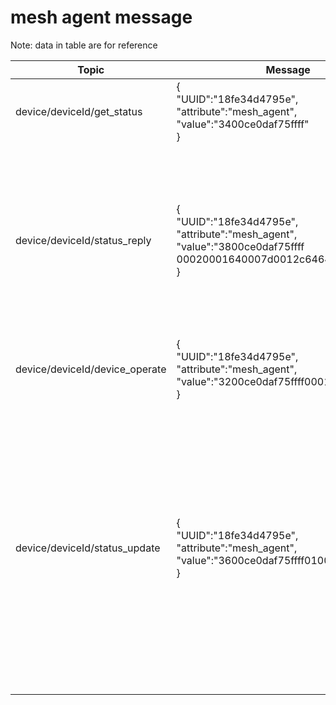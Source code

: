 
# mesh agent message
Note: data in table are for reference

| Topic | Message | Direction | Binary | Note 
| - | - | - | :- | - |
| device/deviceId/get_status | {<br>"UUID":"18fe34d4795e",<br>"attribute":"mesh_agent",<br>"value":"3400ce0daf75ffff"<br>}| pub: APP <br> sub: Gateway |  |
| device/deviceId/status_reply | {<br>"UUID":"18fe34d4795e",<br>"attribute":"mesh_agent",<br>"value":"3800ce0daf75ffff<br>00020001640007d0012c646400000000"<br>}| pub: Gateway <br> sub: APP, cloud | struct {<br>  &nbsp;uint8_t command; <br>&nbsp; uint8_t sequence; <br>&nbsp; uint8_t mac[6]; <br>&nbsp; uint8_t firstType; <br>&nbsp; uint8_t secondType; <br>&nbsp; uint8_t group; <br>&nbsp; uint8_t onoff; <br>&nbsp; uint8_t lightness; <br>&nbsp; uint8_t mode; <br>&nbsp; uint16_t temperature; <br>&nbsp; uint16_t h; <br>&nbsp; uint16_t s; <br>&nbsp; uint16_t v; <br>&nbsp; } |
| device/deviceId/device_operate | {<br>"UUID":"18fe34d4795e",<br>"attribute":"mesh_agent",<br>"value":"3200ce0daf75ffff000100000000"<br>}| pub: APP <br> sub: Gateway |  |
| device/deviceId/status_update | {<br>"UUID":"18fe34d4795e",<br>"attribute":"mesh_agent",<br>"value":"3600ce0daf75ffff01000100000000"<br>}| pub: Gateway <br> sub: APP, cloud | struct {<br>  &nbsp;uint8_t command; <br>&nbsp; uint8_t reserved; <br>&nbsp; uint8_t mac[6]; <br>&nbsp; uint8_t sequence; <br>&nbsp; uint8_t funcType; <br>&nbsp; DEVICE_FUNCTION_PARA status; <br>&nbsp; }<br> union {<br> &nbsp;uint8_t offline; <br>&nbsp; uint8_t onoff; <br>&nbsp; uint8_t lightness; <br>&nbsp; uint8_t mode; <br>&nbsp; uint16_t temperature; <br>&nbsp; DEVICE_COLOR color; <br>&nbsp; } <br> struct {<br> &nbsp;uint16_t h;<br> &nbsp;uint8_t s; <br>&nbsp; uint8_t v;<br>}|
